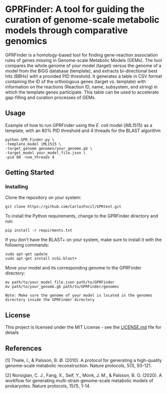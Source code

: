 # GPRFinder: A tool for guiding the curation of genome-scale metabolic models through comparative genomics
GPRFinder is a homology-based tool for finding gene-reaction association rules of genes missing in Genome-scale Metabolic Models (GEMs). The tool compares the whole genome of your model (target) versus the genome of a model from the BiGG database (template), and extracts bi-directional best hits (BBHs) with a provided PID threshold. It generates a table in CSV format containing the ID of the orthologous genes (target vs. template) with information on the reactions (Reaction ID, name, subsystem, and string) in which the template genes participate. This table can be used to accelerate gap-filling and curation processes of GEMs.

## Usage

Example of how to run GPRFinder using the _E. coli_ model (iML1515) as a template, with an 80% PID threshold and 4 threads for the BLAST algorithm
```
python GPR_Finder.py \
-template_model iML1515 \
-target_genome genomes/your_genome.gb \
-target_model your_model_file.json \
-pid 80 -num_threads 4
```

## Getting Started

### Installing
Clone the repository on your system:
```
git clone https://github.com/CarlosFocil/GPRtest.git
```
To install the Python requirements, change to the GPRFinder directory and run:
```
pip install -r requirments.txt
```
If you don't have the BLAST+ on your system, make sure to install it with the following commands:
```
sudo apt-get update
sudo apt-get install ncbi-blast+
```
Move your model and its corresponding genome to the GPRFinder directory:
```
mv path/to/your_model_file.json path/to/GPRFinder
mv path/to/your_genome.gb path/to/GPRFinder/genomes

Note: Make sure the genome of your model is located in the genomes directory inside the GPRFinder directory
```

## License

This project is licensed under the MIT License - see the [LICENSE.md](LICENSE.md) file for details

## References

[1] Thiele, I., & Palsson, B. Ø. (2010). A protocol for generating a high-quality genome-scale metabolic reconstruction. Nature protocols, 5(1), 93-121.

[2] Norsigian, C. J., Fang, X., Seif, Y., Monk, J. M., & Palsson, B. O. (2020). A workflow for generating multi-strain genome-scale metabolic models of prokaryotes. Nature protocols, 15(1), 1-14.
